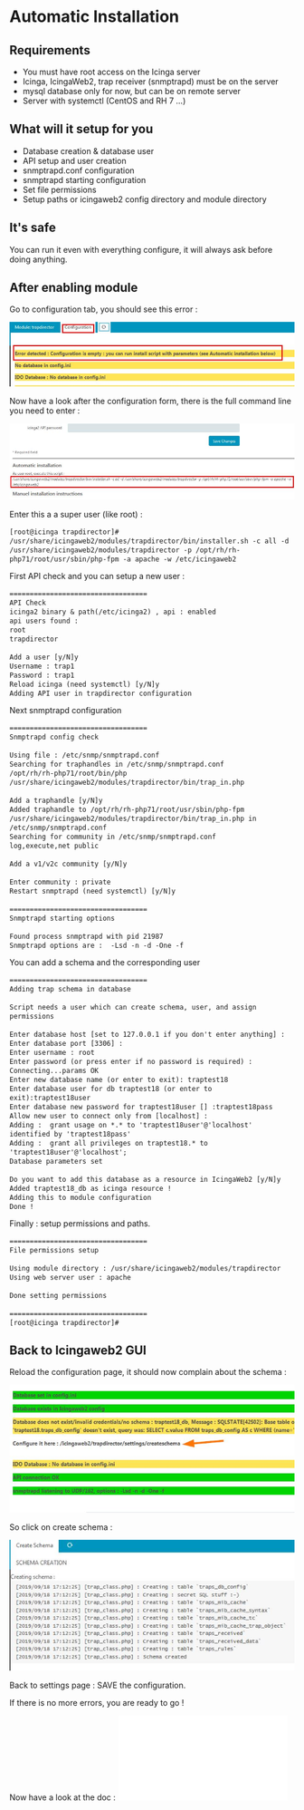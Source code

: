Automatic Installation
===============

Requirements
---------------

* You must have root access on the Icinga server
* Icinga, IcingaWeb2, trap receiver (snmptrapd) must be on the server
* mysql database only for now, but can be on remote server
* Server with systemctl (CentOS and RH 7 ...)


What will it setup for you
---------------

* Database creation & database user
* API setup and user creation
* snmptrapd.conf configuration
* snmptrapd starting configuration
* Set file permissions
* Setup paths or icingaweb2 config directory and module directory

It's safe
---------------

You can run it even with everything configure, it will always ask before doing anything.

After enabling module
---------------

Go to configuration tab, you should see this error : 

![install-1](img/install-auto-1.jpg)


Now have a look after the configuration form, there is the full command line you need to enter : 

![install-3](img/install-auto-3.jpg)

Enter this a a super user (like root) :

```
[root@icinga trapdirector]# /usr/share/icingaweb2/modules/trapdirector/bin/installer.sh -c all -d /usr/share/icingaweb2/modules/trapdirector -p /opt/rh/rh-php71/root/usr/sbin/php-fpm -a apache -w /etc/icingaweb2

```

First API check and you can setup a new user : 

```
==================================
API Check
icinga2 binary & path(/etc/icinga2) , api : enabled
api users found :
root
trapdirector

Add a user [y/N]y
Username : trap1
Password : trap1
Reload icinga (need systemctl) [y/N]y
Adding API user in trapdirector configuration

```

Next snmptrapd configuration

```
==================================
Snmptrapd config check

Using file : /etc/snmp/snmptrapd.conf
Searching for traphandles in /etc/snmp/snmptrapd.conf
/opt/rh/rh-php71/root/bin/php /usr/share/icingaweb2/modules/trapdirector/bin/trap_in.php

Add a traphandle [y/N]y
Added traphandle to /opt/rh/rh-php71/root/usr/sbin/php-fpm /usr/share/icingaweb2/modules/trapdirector/bin/trap_in.php in /etc/snmp/snmptrapd.conf
Searching for community in /etc/snmp/snmptrapd.conf
log,execute,net public

Add a v1/v2c community [y/N]y

Enter community : private
Restart snmptrapd (need systemctl) [y/N]y

==================================
Snmptrapd starting options

Found process snmptrapd with pid 21987
Snmptrapd options are :  -Lsd -n -d -One -f
```

You can add a schema and the corresponding user

```
==================================
Adding trap schema in database

Script needs a user which can create schema, user, and assign permissions

Enter database host [set to 127.0.0.1 if you don't enter anything] :
Enter database port [3306] :
Enter username : root
Enter password (or press enter if no password is required) :
Connecting...params OK
Enter new database name (or enter to exit): traptest18
Enter database user for db traptest18 (or enter to exit):traptest18user
Enter database new password for traptest18user [] :traptest18pass
Allow new user to connect only from [localhost] :
Adding :  grant usage on *.* to 'traptest18user'@'localhost' identified by 'traptest18pass'
Adding :  grant all privileges on traptest18.* to 'traptest18user'@'localhost';
Database parameters set

Do you want to add this database as a resource in IcingaWeb2 [y/N]y
Added traptest18_db as icinga resource !
Adding this to module configuration
Done !
```

Finally : setup permissions and paths.

```
==================================
File permissions setup

Using module directory : /usr/share/icingaweb2/modules/trapdirector
Using web server user : apache

Done setting permissions

==================================
[root@icinga trapdirector]#
```

Back to Icingaweb2 GUI
---------------

Reload the configuration page, it should now complain about the schema : 

![install-5](img/install-auto-5.jpg)

So click on create schema : 

![install-7](img/install-auto-7.jpg)

Back to settings page : SAVE the configuration.

If there is no more errors, you are ready to go !

Now have a look at the doc : ![Traps](02-userguide.md)
 
